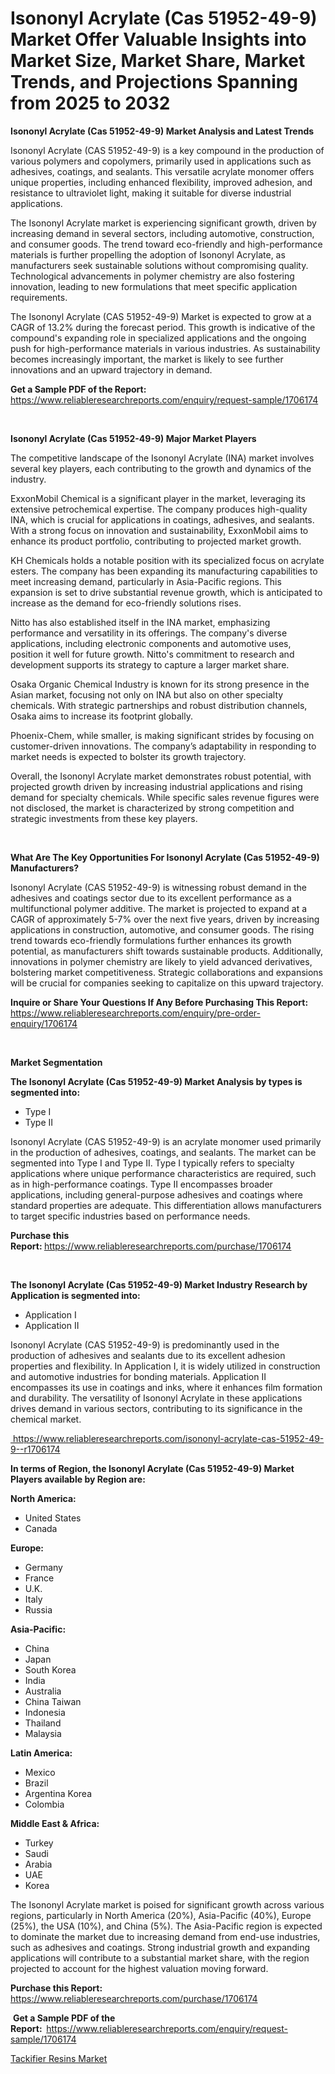 <p><h1>Isononyl Acrylate (Cas 51952-49-9) Market Offer Valuable Insights into Market Size, Market Share, Market Trends, and Projections Spanning from 2025 to 2032</h1></p><p><strong>Isononyl Acrylate (Cas 51952-49-9) Market Analysis and Latest Trends</strong></p>
<p><p>Isononyl Acrylate (CAS 51952-49-9) is a key compound in the production of various polymers and copolymers, primarily used in applications such as adhesives, coatings, and sealants. This versatile acrylate monomer offers unique properties, including enhanced flexibility, improved adhesion, and resistance to ultraviolet light, making it suitable for diverse industrial applications.</p><p>The Isononyl Acrylate market is experiencing significant growth, driven by increasing demand in several sectors, including automotive, construction, and consumer goods. The trend toward eco-friendly and high-performance materials is further propelling the adoption of Isononyl Acrylate, as manufacturers seek sustainable solutions without compromising quality. Technological advancements in polymer chemistry are also fostering innovation, leading to new formulations that meet specific application requirements.</p><p>The Isononyl Acrylate (CAS 51952-49-9) Market is expected to grow at a CAGR of 13.2% during the forecast period. This growth is indicative of the compound's expanding role in specialized applications and the ongoing push for high-performance materials in various industries. As sustainability becomes increasingly important, the market is likely to see further innovations and an upward trajectory in demand.</p></p>
<p><strong>Get a Sample PDF of the Report:&nbsp;</strong> <a href="https://www.reliableresearchreports.com/enquiry/request-sample/1706174?utm_campaign=3054&utm_medium=2&utm_source=Github&utm_content=ia&utm_term=27032025&utm_id=isononyl-acrylate-cas-51952-49-9">https://www.reliableresearchreports.com/enquiry/request-sample/1706174</a></p>
<p>&nbsp;</p>
<p><strong>Isononyl Acrylate (Cas 51952-49-9) Major Market Players</strong></p>
<p><p>The competitive landscape of the Isononyl Acrylate (INA) market involves several key players, each contributing to the growth and dynamics of the industry.</p><p>ExxonMobil Chemical is a significant player in the market, leveraging its extensive petrochemical expertise. The company produces high-quality INA, which is crucial for applications in coatings, adhesives, and sealants. With a strong focus on innovation and sustainability, ExxonMobil aims to enhance its product portfolio, contributing to projected market growth.</p><p>KH Chemicals holds a notable position with its specialized focus on acrylate esters. The company has been expanding its manufacturing capabilities to meet increasing demand, particularly in Asia-Pacific regions. This expansion is set to drive substantial revenue growth, which is anticipated to increase as the demand for eco-friendly solutions rises.</p><p>Nitto has also established itself in the INA market, emphasizing performance and versatility in its offerings. The company's diverse applications, including electronic components and automotive uses, position it well for future growth. Nitto's commitment to research and development supports its strategy to capture a larger market share.</p><p>Osaka Organic Chemical Industry is known for its strong presence in the Asian market, focusing not only on INA but also on other specialty chemicals. With strategic partnerships and robust distribution channels, Osaka aims to increase its footprint globally.</p><p>Phoenix-Chem, while smaller, is making significant strides by focusing on customer-driven innovations. The company’s adaptability in responding to market needs is expected to bolster its growth trajectory.</p><p>Overall, the Isononyl Acrylate market demonstrates robust potential, with projected growth driven by increasing industrial applications and rising demand for specialty chemicals. While specific sales revenue figures were not disclosed, the market is characterized by strong competition and strategic investments from these key players.</p></p>
<p>&nbsp;</p>
<p><strong>What Are The Key Opportunities For Isononyl Acrylate (Cas 51952-49-9) Manufacturers?</strong></p>
<p><p>Isononyl Acrylate (CAS 51952-49-9) is witnessing robust demand in the adhesives and coatings sector due to its excellent performance as a multifunctional polymer additive. The market is projected to expand at a CAGR of approximately 5-7% over the next five years, driven by increasing applications in construction, automotive, and consumer goods. The rising trend towards eco-friendly formulations further enhances its growth potential, as manufacturers shift towards sustainable products. Additionally, innovations in polymer chemistry are likely to yield advanced derivatives, bolstering market competitiveness. Strategic collaborations and expansions will be crucial for companies seeking to capitalize on this upward trajectory.</p></p>
<p><strong>Inquire or Share Your Questions If Any Before Purchasing This Report:</strong> <a href="https://www.reliableresearchreports.com/enquiry/pre-order-enquiry/1706174?utm_campaign=3054&utm_medium=2&utm_source=Github&utm_content=ia&utm_term=27032025&utm_id=isononyl-acrylate-cas-51952-49-9">https://www.reliableresearchreports.com/enquiry/pre-order-enquiry/1706174</a></p>
<p>&nbsp;</p>
<p><strong>Market Segmentation</strong></p>
<p><strong>The Isononyl Acrylate (Cas 51952-49-9) Market Analysis by types is segmented into:</strong></p>
<p><ul><li>Type I</li><li>Type II</li></ul></p>
<p><p>Isononyl Acrylate (CAS 51952-49-9) is an acrylate monomer used primarily in the production of adhesives, coatings, and sealants. The market can be segmented into Type I and Type II. Type I typically refers to specialty applications where unique performance characteristics are required, such as in high-performance coatings. Type II encompasses broader applications, including general-purpose adhesives and coatings where standard properties are adequate. This differentiation allows manufacturers to target specific industries based on performance needs.</p></p>
<p><strong>Purchase this Report:&nbsp;</strong><a href="https://www.reliableresearchreports.com/purchase/1706174?utm_campaign=3054&utm_medium=2&utm_source=Github&utm_content=ia&utm_term=27032025&utm_id=isononyl-acrylate-cas-51952-49-9">https://www.reliableresearchreports.com/purchase/1706174</a></p>
<p>&nbsp;</p>
<p><strong>The Isononyl Acrylate (Cas 51952-49-9) Market Industry Research by Application is segmented into:</strong></p>
<p><ul><li>Application I</li><li>Application II</li></ul></p>
<p><p>Isononyl Acrylate (CAS 51952-49-9) is predominantly used in the production of adhesives and sealants due to its excellent adhesion properties and flexibility. In Application I, it is widely utilized in construction and automotive industries for bonding materials. Application II encompasses its use in coatings and inks, where it enhances film formation and durability. The versatility of Isononyl Acrylate in these applications drives demand in various sectors, contributing to its significance in the chemical market.</p></p>
<p><a href="https://www.reliableresearchreports.com/isononyl-acrylate-cas-51952-49-9--r1706174?utm_campaign=3054&utm_medium=2&utm_source=Github&utm_content=ia&utm_term=27032025&utm_id=isononyl-acrylate-cas-51952-49-9">&nbsp;https://www.reliableresearchreports.com/isononyl-acrylate-cas-51952-49-9--r1706174</a></p>
<p><strong>In terms of Region, the Isononyl Acrylate (Cas 51952-49-9) Market Players available by Region are:</strong></p>
<p>
    <p> <strong> North America: </strong>
        <ul>
            <li>United States</li>
            <li>Canada</li>
        </ul>
        </p> 
    <p> <strong> Europe: </strong>
        <ul>
            <li>Germany</li>
            <li>France</li>
            <li>U.K.</li>
            <li>Italy</li>
            <li>Russia</li>
        </ul>
        </p> 
    <p> <strong> Asia-Pacific: </strong>
        <ul>
            <li>China</li>
            <li>Japan</li>
            <li>South Korea</li>
            <li>India</li>
            <li>Australia</li>
            <li>China Taiwan</li>
            <li>Indonesia</li>
            <li>Thailand</li>
            <li>Malaysia</li>
        </ul>
        </p> 
    <p> <strong> Latin America: </strong>
        <ul>
            <li>Mexico</li>
            <li>Brazil</li>
            <li>Argentina Korea</li>
            <li>Colombia</li>
        </ul>
        </p> 
    <p> <strong> Middle East & Africa: </strong>
        <ul>
            <li>Turkey</li>
            <li>Saudi</li>
            <li>Arabia</li>
            <li>UAE</li>
            <li>Korea</li>
        </ul>
    </p>
    </p>
<p><p>The Isononyl Acrylate market is poised for significant growth across various regions, particularly in North America (20%), Asia-Pacific (40%), Europe (25%), the USA (10%), and China (5%). The Asia-Pacific region is expected to dominate the market due to increasing demand from end-use industries, such as adhesives and coatings. Strong industrial growth and expanding applications will contribute to a substantial market share, with the region projected to account for the highest valuation moving forward.</p></p>
<p><strong>Purchase this Report: </strong><a href="https://www.reliableresearchreports.com/purchase/1706174?utm_campaign=3054&utm_medium=2&utm_source=Github&utm_content=ia&utm_term=27032025&utm_id=isononyl-acrylate-cas-51952-49-9">https://www.reliableresearchreports.com/purchase/1706174</a></p>
<p>&nbsp;<strong>Get a Sample PDF of the Report:&nbsp;&nbsp;</strong><a href="https://www.reliableresearchreports.com/enquiry/request-sample/1706174?utm_campaign=3054&utm_medium=2&utm_source=Github&utm_content=ia&utm_term=27032025&utm_id=isononyl-acrylate-cas-51952-49-9">https://www.reliableresearchreports.com/enquiry/request-sample/1706174</a></p>
<p><strong></strong></p>
<p><p><a href="https://github.com/tigoryemm/Market-Research-Report-List-1/blob/main/tackifier-resins-market.md?utm_campaign=3054&utm_medium=2&utm_source=Github&utm_content=ia&utm_term=27032025&utm_id=isononyl-acrylate-cas-51952-49-9">Tackifier Resins Market</a></p></p>